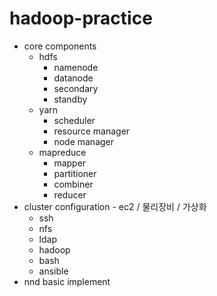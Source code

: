 # hadoop-practice

- core components
  - hdfs
    - namenode
    - datanode
    - secondary
    - standby
  - yarn
    - scheduler
    - resource manager
    - node manager
  - mapreduce
    - mapper
    - partitioner
    - combiner
    - reducer
- cluster configuration - ec2 / 물리장비 / 가상화
  - ssh
  - nfs
  - ldap
  - hadoop
  - bash
  - ansible
- nnd basic implement
